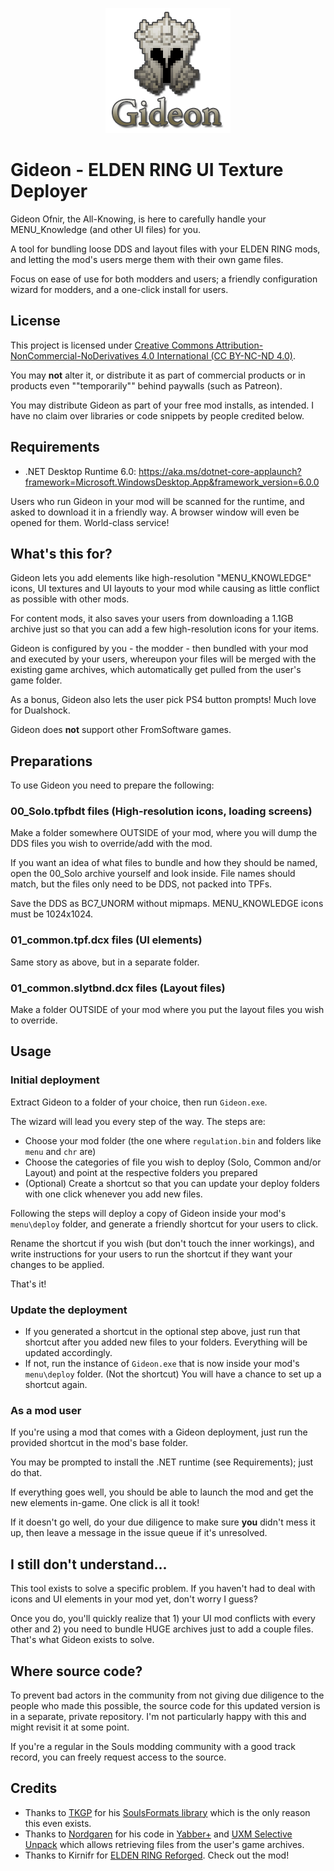 ﻿<p align="center">
  <img src="https://github.com/ividyon/Gideon/blob/main/logo.png?raw=true" />
</p>

# Gideon - ELDEN RING UI Texture Deployer

Gideon Ofnir, the All-Knowing, is here to carefully handle your MENU_Knowledge (and other UI files) for you.

A tool for bundling loose DDS and layout files with your ELDEN RING mods, and letting the mod's users merge them with their own game files.

Focus on ease of use for both modders and users; a friendly configuration wizard for modders, and a one-click install for users.

## License

This project is licensed under [Creative Commons Attribution-NonCommercial-NoDerivatives 4.0 International (CC BY-NC-ND 4.0)](https://creativecommons.org/licenses/by-nc-nd/4.0/).

You may **not** alter it, or distribute it as part of commercial products or in products even ""temporarily"" behind paywalls (such as Patreon).

You may distribute Gideon as part of your free mod installs, as intended. I have no claim over libraries or code snippets by people credited below.

## Requirements

* .NET Desktop Runtime 6.0: https://aka.ms/dotnet-core-applaunch?framework=Microsoft.WindowsDesktop.App&framework_version=6.0.0

Users who run Gideon in your mod will be scanned for the runtime, and asked to download it in a friendly way. A browser window will even be opened for them. World-class service! 

## What's this for?

Gideon lets you add elements like high-resolution "MENU_KNOWLEDGE" icons, UI textures and UI layouts to your mod while causing as little conflict as possible with other mods.

For content mods, it also saves your users from downloading a 1.1GB archive just so that you can add a few high-resolution icons for your items.

Gideon is configured by you - the modder - then bundled with your mod and executed by your users, whereupon your files will be merged with the existing game archives, which automatically get pulled from the user's game folder.

As a bonus, Gideon also lets the user pick PS4 button prompts! Much love for Dualshock.

Gideon does **not** support other FromSoftware games.

## Preparations

To use Gideon you need to prepare the following:

### 00_Solo.tpfbdt files (High-resolution icons, loading screens)
Make a folder somewhere OUTSIDE of your mod, where you will dump the DDS files you wish to override/add with the mod.

If you want an idea of what files to bundle and how they should be named, open the 00_Solo archive yourself and look inside. File names should match, but the files only need to be DDS, not packed into TPFs.

Save the DDS as BC7_UNORM without mipmaps. MENU_KNOWLEDGE icons must be 1024x1024.

### 01_common.tpf.dcx files (UI elements)
Same story as above, but in a separate folder.

### 01_common.slytbnd.dcx files (Layout files)
Make a folder OUTSIDE of your mod where you put the layout files you wish to override.

## Usage

### Initial deployment

Extract Gideon to a folder of your choice, then run `Gideon.exe`.

The wizard will lead you every step of the way. The steps are:

* Choose your mod folder (the one where `regulation.bin` and folders like `menu` and `chr` are)
* Choose the categories of file you wish to deploy (Solo, Common and/or Layout) and point at the respective folders you prepared
* (Optional) Create a shortcut so that you can update your deploy folders with one click whenever you add new files.

Following the steps will deploy a copy of Gideon inside your mod's `menu\deploy` folder, and generate a friendly shortcut for your users to click.

Rename the shortcut if you wish (but don't touch the inner workings), and write instructions for your users to run the shortcut if they want your changes to be applied.

That's it!

### Update the deployment

* If you generated a shortcut in the optional step above, just run that shortcut after you added new files to your folders. Everything will be updated accordingly.
* If not, run the instance of `Gideon.exe` that is now inside your mod's `menu\deploy` folder. (Not the shortcut) You will have a chance to set up a shortcut again.

### As a mod user

If you're using a mod that comes with a Gideon deployment, just run the provided shortcut in the mod's base folder.

You may be prompted to install the .NET runtime (see Requirements); just do that.

If everything goes well, you should be able to launch the mod and get the new elements in-game. One click is all it took!

If it doesn't go well, do your due diligence to make sure **you** didn't mess it up, then leave a message in the issue queue if it's unresolved.

## I still don't understand...

This tool exists to solve a specific problem. If you haven't had to deal with icons and UI elements in your mod yet, don't worry I guess?

Once you do, you'll quickly realize that 1) your UI mod conflicts with every other and 2) you need to bundle HUGE archives just to add a couple files. That's what Gideon exists to solve.

## Where source code?

To prevent bad actors in the community from not giving due diligence to the people who made this possible, the source code for this updated version is in a separate, private repository. I'm not particularly happy with this and might revisit it at some point.

If you're a regular in the Souls modding community with a good track record, you can freely request access to the source.

## Credits

 * Thanks to [TKGP](https://github.com/JKAnderson) for his [SoulsFormats library](https://github.com/JKAnderson/SoulsFormats) which is the only reason this even exists.
 * Thanks to [Nordgaren](https://github.com/Nordgaren) for his code in [Yabber+](https://github.com/sekirodubi/YabberPlus) and [UXM Selective Unpack](https://github.com/Nordgaren/UXM-Selective-Unpack) which allows retrieving files from the user's game archives.
 * Thanks to Kirnifr for [ELDEN RING Reforged](https://www.nexusmods.com/eldenring/mods/541). Check out the mod!